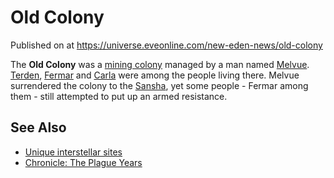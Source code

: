 # Old Colony
Published on  at https://universe.eveonline.com/new-eden-news/old-colony

The **Old Colony** was a [mining colony](6NQhah6uyVb1Bzg0ifUe5N)
managed by a man named [Melvue](3lGS0xpEmMiYeWCooS7r4O).
[Terden](1sPT9mgFxMiUPJZ5BWO25A), [Fermar](7cLMQC182YuCCSfazxcPbY) and
[Carla](5AayhzH0qq6dpQhEjLkyXz) were among the people living there. Melvue
surrendered the colony to the [Sansha](6dFZYDkE3R4BRF9w21mtjP), yet
some people - Fermar among them - still attempted to put up an armed
resistance.

See Also
--------

-   [Unique interstellar sites](2SqNprDCKrzbNZMhSQtjSN)
-   [Chronicle: The Plague Years](1D9z2tlHJSNpjNDolf259a)
